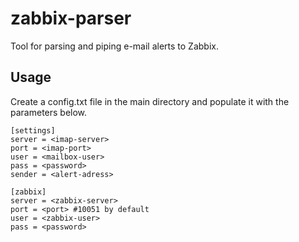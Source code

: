 # zabbix-parser
Tool for parsing and piping e-mail alerts to Zabbix.

## Usage

Create a config.txt file in the main directory and populate it with the parameters below.

```
[settings]
server = <imap-server>
port = <imap-port>
user = <mailbox-user>
pass = <password>
sender = <alert-adress>

[zabbix]
server = <zabbix-server>
port = <port> #10051 by default
user = <zabbix-user>
pass = <password>
```

